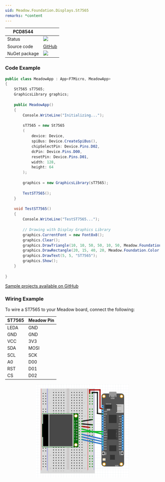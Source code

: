 ```yaml
---
uid: Meadow.Foundation.Displays.St7565
remarks: *content
---
```


| PCD8544       |             |
|---------------|-------------|
| Status        | <img src="https://img.shields.io/badge/Working-brightgreen" style="width: auto; height: -webkit-fill-available;" /> |
| Source code   | [GitHub](https://github.com/WildernessLabs/Meadow.Foundation/tree/master/Source/Meadow.Foundation.Peripherals/Displays.ST7565) |
| NuGet package | <a href="https://www.nuget.org/packages/Meadow.Foundation.Displays.St7565/" target="_blank"><img src="https://img.shields.io/nuget/v/Meadow.Foundation.Displays.St7565.svg?label=Meadow.Foundation.Displays.St7565" style="width: auto; height: -webkit-fill-available;" /></a> |

### Code Example

```csharp
public class MeadowApp : App<F7Micro, MeadowApp>
{
    St7565 sT7565;
    GraphicsLibrary graphics;

    public MeadowApp()
    {
        Console.WriteLine("Initializing...");

        sT7565 = new St7565
        (
            device: Device, 
            spiBus: Device.CreateSpiBus(),
            chipSelectPin: Device.Pins.D02,
            dcPin: Device.Pins.D00,
            resetPin: Device.Pins.D01,
            width: 128, 
            height: 64
        );

        graphics = new GraphicsLibrary(sT7565);

        TestST7565();
    }

    void TestST7565()
    {
        Console.WriteLine("TestST7565...");

        // Drawing with Display Graphics Library
        graphics.CurrentFont = new Font8x8();
        graphics.Clear();
        graphics.DrawTriangle(10, 10, 50, 50, 10, 50, Meadow.Foundation.Color.Red);
        graphics.DrawRectangle(20, 15, 40, 20, Meadow.Foundation.Color.Yellow, true);            
        graphics.DrawText(5, 5, "ST7565");
        graphics.Show();
    }

}
```

[Sample projects available on GitHub](https://github.com/WildernessLabs/Meadow.Foundation/tree/master/Source/Meadow.Foundation.Peripherals/Displays.ST7565/Samples/Displays.ST7565_Sample) 

### Wiring Example

 To wire a ST7565 to your Meadow board, connect the following:

| ST7565 | Meadow Pin |
|--------|------------|
| LEDA   | GND        |
| GND    | GND        |
| VCC    | 3V3        |
| SDA    | MOSI       |
| SCL    | SCK        |
| A0     | D00        |
| RST    | D01        |
| CS     | D02        |

<img src="../../API_Assets/Meadow.Foundation.Displays.St7565/St7565_Frizzing.png" 
    style="width: 60%; display: block; margin-left: auto; margin-right: auto;" />